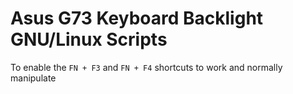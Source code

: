 Asus G73 Keyboard Backlight GNU/Linux Scripts
=============================================
To enable the `FN + F3` and `FN + F4` shortcuts to work and normally manipulate
